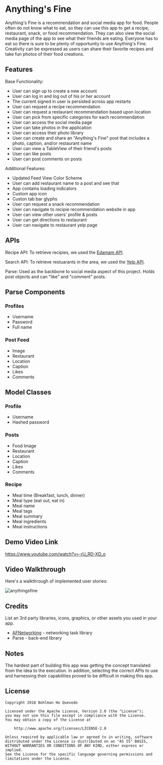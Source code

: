 # Anything's Fine

Anything's Fine is a recommendation and social media app for food.  People often do not know what to eat, so they can use this app to get a recipe, restaurant, snack, or food recommendation.  They can also view the social media page of the app to see what their friends are eating.
Everyone has to eat so there is sure to be plenty of opportunity to use Anything's Fine.  Creativity can be expressed as users can share their favorite recipes and take fun photos of their food creations.

## Features

Base Functionality:
- User can sign up to create a new account
- User can log in and log out of his or her account
- The current signed in user is persisted across app restarts
- User can request a recipe recommendation
- User can request a restaurant recommendation based upon location
- User can pick from specific categories for each recommendation
- User can access the social media page
- User can take photos in the application
- User can access their photo library
- User can create and share an "Anything's Fine" post that includes a photo, caption, and/or restaurant name
- User can view a TableView of their friend's posts
- User can like posts
- User can post comments on posts

Additional Features:
- Updated Feed View Color Scheme
- User can add restaurant name to a post and see that
- App contains loading indicators
- Custom app icon
- Custon tab bar glyphs
- User can request a snack recommendation
- User can navigate to recipie recommendation website in app
- User can view other users' profile & posts
- User can get directions to restaurant
- User can navigate to restaurant yelp page

## APIs
Recipe API: To retrieve recipies, we used the [Edamam API](https://developer.edamam.com/).

Search API: To retrieve restuarants in the area, we used the [Yelp API](https://www.yelp.com/developers).

Parse: Used as the backbone to social media aspect of this project. Holds post objects and can "like" and "comment" posts.

## Parse Components

### Profiles

- Username
- Password
- Full name

### Post Feed
- Image
- Restaurant
- Location
- Caption
- Likes
- Comments

## Model Classes

### Profile
- Username
- Hashed password

### Posts
- Food Image
- Restaurant
- Location
- Caption
- Likes
- Comments

### Recipe
- Meal time (Breakfast, lunch, dinner)
- Meal type (eat out, eat in)
- Meal name
- Meal tags
- Meal summary
- Meal ingredients
- Meal instructions

## Demo Video Link

https://www.youtube.com/watch?v=-rU_RD-XD_o

## Video Walkthrough

Here's a walkthrough of implemented user stories:

![anythingsfine](https://user-images.githubusercontent.com/31720526/49336825-847e4e80-f5c6-11e8-9a05-fd3a307b3c55.gif)

## Credits

List an 3rd party libraries, icons, graphics, or other assets you used in your app.

- [AFNetworking](https://github.com/AFNetworking/AFNetworking) - networking task library
- Parse - back-end library

## Notes

The hardest part of building this app was getting the concept translated from the idea to the execution. In addition, selecting the correct APIs to use and harnessing their capabilities proved to be difficult in making this app.

## License

    Copyright 2018 Bohlman Ho Quevedo

    Licensed under the Apache License, Version 2.0 (the "License");
    you may not use this file except in compliance with the License.
    You may obtain a copy of the License at

        http://www.apache.org/licenses/LICENSE-2.0

    Unless required by applicable law or agreed to in writing, software
    distributed under the License is distributed on an "AS IS" BASIS,
    WITHOUT WARRANTIES OR CONDITIONS OF ANY KIND, either express or implied.
    See the License for the specific language governing permissions and
    limitations under the License.
